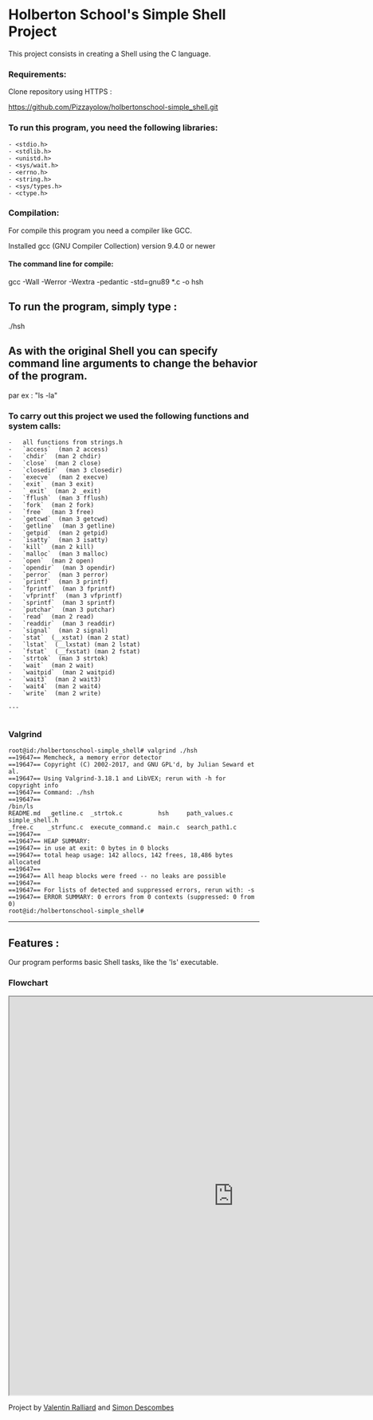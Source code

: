 # Holberton School's Simple Shell Project

This project consists in creating a Shell using the C language.

### Requirements:

Clone repository using HTTPS :

https://github.com/Pizzayolow/holbertonschool-simple_shell.git

### To run this program, you need the following libraries:
```
- <stdio.h>
- <stdlib.h>
- <unistd.h>
- <sys/wait.h>
- <errno.h>
- <string.h>
- <sys/types.h>
- <ctype.h>
```
### Compilation:

For compile this program you need a compiler like GCC.

Installed gcc (GNU Compiler Collection) version 9.4.0 or newer

#### The command line for compile:

gcc -Wall -Werror -Wextra -pedantic -std=gnu89 *.c -o hsh

## To run the program, simply type :

./hsh

## As with the original Shell you can specify command line arguments to change the behavior of the program.

par ex : "ls -la"

### To carry out this project we used the following functions and system calls:
```
-   all functions from strings.h
-   `access`  (man 2 access)
-   `chdir`  (man 2 chdir)
-   `close`  (man 2 close)
-   `closedir`  (man 3 closedir)
-   `execve`  (man 2 execve)
-   `exit`  (man 3 exit)
-   `_exit`  (man 2 _exit)
-   `fflush`  (man 3 fflush)
-   `fork`  (man 2 fork)
-   `free`  (man 3 free)
-   `getcwd`  (man 3 getcwd)
-   `getline`  (man 3 getline)
-   `getpid`  (man 2 getpid)
-   `isatty`  (man 3 isatty)
-   `kill`  (man 2 kill)
-   `malloc`  (man 3 malloc)
-   `open`  (man 2 open)
-   `opendir`  (man 3 opendir)
-   `perror`  (man 3 perror)
-   `printf`  (man 3 printf)
-   `fprintf`  (man 3 fprintf)
-   `vfprintf`  (man 3 vfprintf)
-   `sprintf`  (man 3 sprintf)
-   `putchar`  (man 3 putchar)
-   `read`  (man 2 read)
-   `readdir`  (man 3 readdir)
-   `signal`  (man 2 signal)
-   `stat`  (__xstat) (man 2 stat)
-   `lstat`  (__lxstat) (man 2 lstat)
-   `fstat`  (__fxstat) (man 2 fstat)
-   `strtok`  (man 3 strtok)
-   `wait`  (man 2 wait)
-   `waitpid`  (man 2 waitpid)
-   `wait3`  (man 2 wait3)
-   `wait4`  (man 2 wait4)
-   `write`  (man 2 write)

---


````
### Valgrind
    root@id:/holbertonschool-simple_shell# valgrind ./hsh
    ==19647== Memcheck, a memory error detector
    ==19647== Copyright (C) 2002-2017, and GNU GPL'd, by Julian Seward et al.
    ==19647== Using Valgrind-3.18.1 and LibVEX; rerun with -h for copyright info
    ==19647== Command: ./hsh
    ==19647==
    /bin/ls
	README.md  _getline.c  _strtok.c          hsh     path_values.c   
	simple_shell.h
	_free.c    _strfunc.c  execute_command.c  main.c  search_path1.c
    ==19647==
    ==19647== HEAP SUMMARY:
    ==19647== in use at exit: 0 bytes in 0 blocks
    ==19647== total heap usage: 142 allocs, 142 frees, 18,486 bytes allocated
    ==19647==
    ==19647== All heap blocks were freed -- no leaks are possible
    ==19647==
    ==19647== For lists of detected and suppressed errors, rerun with: -s
    ==19647== ERROR SUMMARY: 0 errors from 0 contexts (suppressed: 0 from 0)
    root@id:/holbertonschool-simple_shell#
    
---
## Features :

Our program performs basic Shell tasks, like the 'ls' executable.

### Flowchart
<iframe src="https://drive.google.com/file/d/156306HsiKn8xKdQN5oSsalINcAQZTZ5q/preview" width="900" height="800" allow="autoplay"></iframe>

Project by [Valentin Ralliard](https://github.com/Pizzayolow) and [Simon Descombes](https://github.com/SimonDesc)